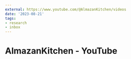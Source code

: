 ```yaml
---
external: https://www.youtube.com/@AlmazanKitchen/videos
date: '2023-08-21'
tags:
- research
- inbox
---
```


# AlmazanKitchen - YouTube
